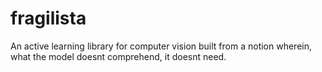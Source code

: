 # fragilista
An active learning library for computer vision built from a notion wherein, what the model doesnt comprehend, it doesnt need.
